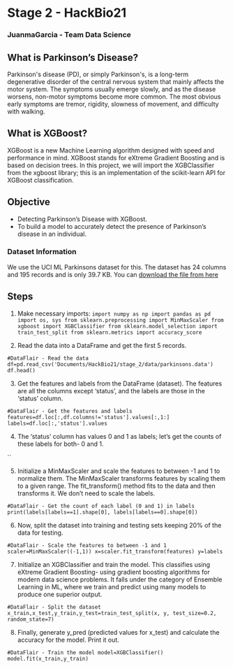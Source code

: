 # Stage 2 - HackBio21 
### JuanmaGarcia - Team Data Science 

## What is Parkinson’s Disease?
Parkinson's disease (PD), or simply Parkinson's, is a long-term degenerative disorder of the central nervous system that mainly affects the motor system. The symptoms usually emerge slowly, and as the disease worsens, non-motor symptoms become more common. The most obvious early symptoms are tremor, rigidity, slowness of movement, and difficulty with walking.

## What is XGBoost?
XGBoost is a new Machine Learning algorithm designed with speed and performance in mind. XGBoost stands for eXtreme Gradient Boosting and is based on decision trees. In this project, we will import the XGBClassifier from the xgboost library; this is an implementation of the scikit-learn API for XGBoost classification.

## Objective
* Detecting Parkinson’s Disease with XGBoost.
* To build a model to accurately detect the presence of Parkinson’s disease in an individual.

### Dataset Information
We use the UCI ML Parkinsons dataset for this. The dataset has 24 columns and 195 records and is only 39.7 KB. You can [download the file from here](https://archive.ics.uci.edu/ml/machine-learning-databases/parkinsons/)

## Steps
1. Make necessary imports:
`import numpy as np
import pandas as pd
import os, sys
from sklearn.preprocessing import MinMaxScaler
from xgboost import XGBClassifier
from sklearn.model_selection import train_test_split
from sklearn.metrics import accuracy_score`


2. Read the data into a DataFrame and get the first 5 records.

`#DataFlair - Read the data
df=pd.read_csv('Documents/HackBio21/stage_2/data/parkinsons.data')
df.head()`

3. Get the features and labels from the DataFrame (dataset). The features are all the columns except ‘status’, and the labels are those in the ‘status’ column.

`#DataFlair - Get the features and labels
features=df.loc[:,df.columns!='status'].values[:,1:]
labels=df.loc[:,'status'].values`

4. The ‘status’ column has values 0 and 1 as labels; let’s get the counts of these labels for both- 0 and 1.

``

5. Initialize a MinMaxScaler and scale the features to between -1 and 1 to normalize them. The MinMaxScaler transforms features by scaling them to a given range. The fit_transform() method fits to the data and then transforms it. We don’t need to scale the labels.

`#DataFlair - Get the count of each label (0 and 1) in labels
print(labels[labels==1].shape[0], labels[labels==0].shape[0])`

6. Now, split the dataset into training and testing sets keeping 20% of the data for testing.

`#DataFlair - Scale the features to between -1 and 1
scaler=MinMaxScaler((-1,1))
x=scaler.fit_transform(features)
y=labels`

7. Initialize an XGBClassifier and train the model. This classifies using eXtreme Gradient Boosting- using gradient boosting algorithms for modern data science problems. It falls under the category of Ensemble Learning in ML, where we train and predict using many models to produce one superior output.

`#DataFlair - Split the dataset
x_train,x_test,y_train,y_test=train_test_split(x, y, test_size=0.2, random_state=7)`

8. Finally, generate y_pred (predicted values for x_test) and calculate the accuracy for the model. Print it out.

`#DataFlair - Train the model
model=XGBClassifier()
model.fit(x_train,y_train)`

